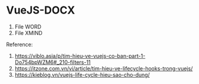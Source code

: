 # VueJS-DOCX
1. File WORD
2. File XMIND

Reference:
1. https://viblo.asia/p/tim-hieu-ve-vuejs-co-ban-part-1-Do754bpWZM6#_210-filters-11
2. https://itzone.com.vn/vi/article/tim-hieu-ve-lifecycle-hooks-trong-vuejs/
3. https://kieblog.vn/vuejs-life-cycle-hieu-sao-cho-dung/
